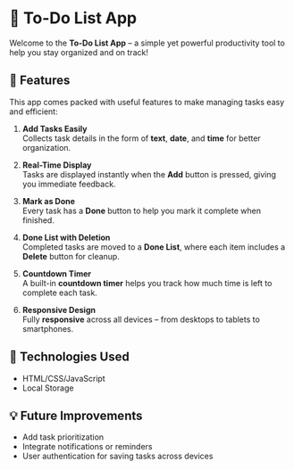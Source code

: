 
# 📝 To-Do List App

Welcome to the **To-Do List App** – a simple yet powerful productivity tool to help you stay organized and on track!

## 🚀 Features

This app comes packed with useful features to make managing tasks easy and efficient:

1. **Add Tasks Easily**  
   Collects task details in the form of **text**, **date**, and **time** for better organization.

2. **Real-Time Display**  
   Tasks are displayed instantly when the **Add** button is pressed, giving you immediate feedback.

3. **Mark as Done**  
   Every task has a **Done** button to help you mark it complete when finished.

4. **Done List with Deletion**  
   Completed tasks are moved to a **Done List**, where each item includes a **Delete** button for cleanup.

5. **Countdown Timer**  
   A built-in **countdown timer** helps you track how much time is left to complete each task.

6. **Responsive Design**  
   Fully **responsive** across all devices – from desktops to tablets to smartphones.

## 📱 Technologies Used

- HTML/CSS/JavaScript
- Local Storage 

## 💡 Future Improvements

- Add task prioritization
- Integrate notifications or reminders
- User authentication for saving tasks across devices